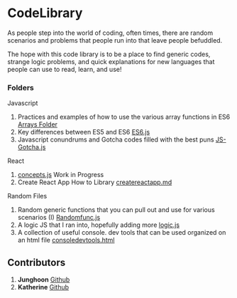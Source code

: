 # CodeLibrary

As people step into the world of coding, often times, there are random scenarios and problems that people run into that leave people befuddled. 

The hope with this code library is to be a place to find generic codes, strange logic problems, and quick explanations for new languages that people can use to read, learn, and use!

### Folders
Javascript 
1) Practices and examples of how to use the various array functions in ES6 [Arrays Folder](https://github.com/juhuyoon/codeLibrary/tree/master/Javascript/ES6-Arrays)  
2) Key differences between ES5 and ES6 [ES6.js](https://github.com/juhuyoon/codeLibrary/blob/master/ES6_logic.js)
3) Javascript conundrums and Gotcha codes filled with the best puns [JS-Gotcha.js](https://github.com/juhuyoon/codeLibrary/blob/master/JS-Gotchas.js)

React
1)  [concepts.js](https://github.com/juhuyoon/codeLibrary/blob/master/React/concepts.js) Work in Progress
2) Create React App How to Library [createreactapp.md](https://github.com/juhuyoon/codeLibrary/blob/master/React/createreactapp.md)

Random Files 
1) Random generic functions that you can pull out and use for various scenarios (I) 
[Randomfunc.js](https://github.com/juhuyoon/codeLibrary/blob/master/Randomfunc.js)
2) A logic JS that I ran into, hopefully adding more [logic.js](https://github.com/juhuyoon/codeLibrary/blob/master/logic.js)
3) A collection of useful console. dev tools that can be used organized on an html file [consoledevtools.html](https://github.com/juhuyoon/codeLibrary/blob/master/consoledevtools.html)


## Contributors   

1) **Junghoon** [Github](https://github.com/juhuyoon)
2) **Katherine** [Github](https://github.com/krosenk729)
